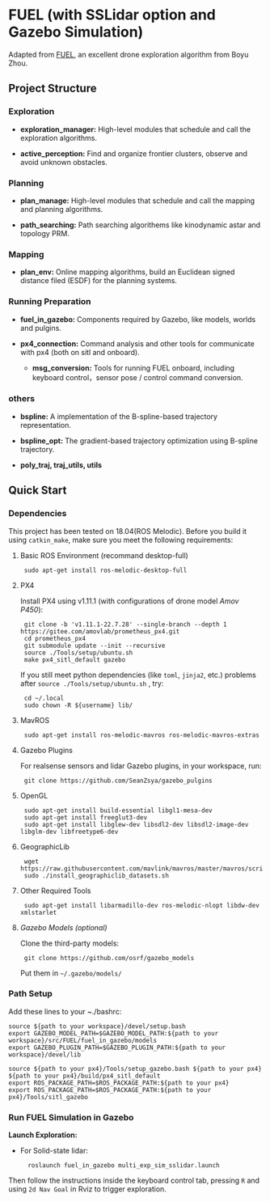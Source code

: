 # FUEL (with SSLidar option and Gazebo Simulation)

Adapted from [FUEL](https://github.com/HKUST-Aerial-Robotics/FUEL), an excellent drone exploration algorithm from Boyu Zhou.

## Project Structure


### Exploration

- **exploration_manager:** High-level modules that schedule and call the exploration algorithms. 

- **active_perception:** Find and organize frontier clusters, observe and avoid unknown obstacles.

### Planning

- **plan_manage:** High-level modules that schedule and call the mapping and planning algorithms. 

- **path_searching:** Path searching algorithems like kinodynamic astar and topology PRM.

### Mapping

- **plan_env:** Online mapping algorithms, build an Euclidean signed distance filed (ESDF) for the planning systems.

### Running Preparation

- **fuel_in_gazebo:** Components required by Gazebo, like models, worlds and pulgins.
  
- **px4_connection:** Command analysis and other tools for communicate with px4 (both on sitl and onboard).
  
  - **msg_conversion:** Tools for running FUEL onboard, including keyboard control，sensor pose / control command conversion.

### others

- **bspline:** A implementation of the B-spline-based trajectory representation. 

- **bspline_opt:** The gradient-based trajectory optimization using B-spline trajectory.

- **poly_traj, traj_utils, utils**



## Quick Start

### Dependencies

This project has been tested on 18.04(ROS Melodic). Before you build it using `catkin_make`, make sure you meet the following requirements:

1. Basic ROS Environment (recommand desktop-full)

        sudo apt-get install ros-melodic-desktop-full

2. PX4

    Install PX4 using v1.11.1 (with configurations of drone model *Amov P450*):

        git clone -b 'v1.11.1-22.7.28' --single-branch --depth 1 https://gitee.com/amovlab/prometheus_px4.git
        cd prometheus_px4
        git submodule update --init --recursive
        source ./Tools/setup/ubuntu.sh
        make px4_sitl_default gazebo

    If you still meet python dependencies (like `toml`, `jinja2`, etc.) problems after `source ./Tools/setup/ubuntu.sh` , try:

        cd ~/.local
        sudo chown -R ${username} lib/

3. MavROS

        sudo apt-get install ros-melodic-mavros ros-melodic-mavros-extras

4. Gazebo Plugins
   
    For realsense sensors and lidar Gazebo plugins, in your workspace, run:

        git clone https://github.com/SeanZsya/gazebo_pulgins
        
5. OpenGL
        
        sudo apt-get install build-essential libgl1-mesa-dev
        sudo apt-get install freeglut3-dev
        sudo apt-get install libglew-dev libsdl2-dev libsdl2-image-dev libglm-dev libfreetype6-dev 

6. GeographicLib
        
        wget https://raw.githubusercontent.com/mavlink/mavros/master/mavros/scripts/install_geographiclib_datasets.sh
        sudo ./install_geographiclib_datasets.sh

7. Other Required Tools 

        sudo apt-get install libarmadillo-dev ros-melodic-nlopt libdw-dev xmlstarlet

8. *Gazebo Models (optional)*

    Clone the third-party models:

        git clone https://github.com/osrf/gazebo_models
     
     Put them in `~/.gazebo/models/ `

### Path Setup

Add these lines to your ~./bashrc:

    source ${path to your workspace}/devel/setup.bash
    export GAZEBO_MODEL_PATH=$GAZEBO_MODEL_PATH:${path to your workspace}/src/FUEL/fuel_in_gazebo/models
    export GAZEBO_PLUGIN_PATH=$GAZEBO_PLUGIN_PATH:${path to your workspace}/devel/lib

    source ${path to your px4}/Tools/setup_gazebo.bash ${path to your px4} ${path to your px4}/build/px4_sitl_default
    export ROS_PACKAGE_PATH=$ROS_PACKAGE_PATH:${path to your px4}
    export ROS_PACKAGE_PATH=$ROS_PACKAGE_PATH:${path to your px4}/Tools/sitl_gazebo
    
### Run FUEL Simulation in Gazebo

**Launch Exploration:**

- For Solid-state lidar:

        roslaunch fuel_in_gazebo multi_exp_sim_sslidar.launch

<!-- - For RGBD camera:

        roslaunch exploration_manager exploration_gazebo_rgbd.launch -->

Then follow the instructions inside the keyboard control tab, pressing `R` and using `2d Nav Goal` in Rviz to trigger exploration.
